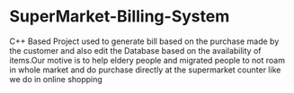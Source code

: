 # SuperMarket-Billing-System
C++ Based Project used to generate bill based on the purchase made by the customer and also edit the Database based on the availability of items.Our motive is to help eldery people and migrated people to not roam in whole market and do purchase directly at the supermarket counter like we do in online shopping

